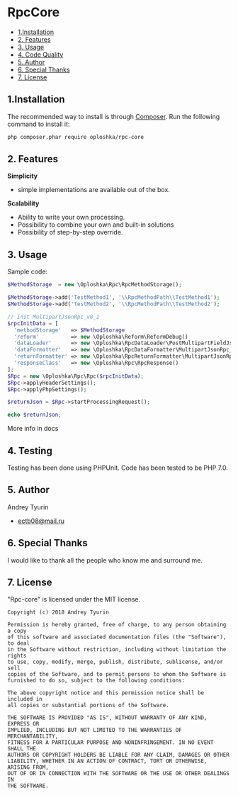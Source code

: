 RpcCore
=================

* [1.Installation](#block1)
* [2. Features](#block2)
* [3. Usage](#block3)
* [4. Code Quality](#block5)
* [5. Author](#block6)
* [6. Special Thanks](#block6)
* [7. License](#block7)

<a name="block1"></a>
## 1.Installation
The recommended way to install is through [Composer](http://getcomposer.org). Run the following command to install it:

```sh
php composer.phar require oploshka/rpc-core
```

<a name="block2"></a>
## 2. Features

**Simplicity**
- simple implementations are available out of the box.

**Scalability**
- Ability to write your own processing.
- Possibility to combine your own and built-in solutions
- Possibility of step-by-step override.

<a name="block3"></a>
## 3. Usage

Sample code:
```php
$MethodStorage  = new \Oploshka\Rpc\RpcMethodStorage();

$MethodStorage->add('TestMethod1', '\\RpcMethodPath\\TestMethod1');
$MethodStorage->add('TestMethod2', '\\RpcMethodPath\\TestMethod2');

// init MultipartJsonRpc_v0_1
$rpcInitData = [
  'methodStorage'   => $MethodStorage                                           ,
  'reform'          => new \Oploshka\Reform\ReformDebug()                       ,
  'dataLoader'      => new \Oploshka\RpcDataLoader\PostMultipartFieldJson()     ,
  'dataFormatter'   => new \Oploshka\RpcDataFormatter\MultipartJsonRpc_v0_1()   ,
  'returnFormatter' => new \Oploshka\RpcReturnFormatter\MultipartJsonRpc_v0_1() ,
  'responseClass'   => new \Oploshka\Rpc\RpcResponse()                             ,
];
$Rpc = new \Oploshka\Rpc\Rpc($rpcInitData);
$Rpc->applyHeaderSettings();
$Rpc->applyPhpSettings();

$returnJson = $Rpc->startProcessingRequest();

echo $returnJson;
```
More info in docs

<a name="block4"></a>
## 4. Testing
Testing has been done using PHPUnit. Code has been tested to be PHP 7.0.

<a name="block5"></a>
## 5. Author
Andrey Tyurin
 - <ectb08@mail.ru>


<a name="block6"></a>
## 6. Special Thanks
I would like to thank all the people who know me and surround me.

<a name="block7"></a>
## 7. License
"Rpc-core" is licensed under the MIT license.

```
Copyright (c) 2018 Andrey Tyurin

Permission is hereby granted, free of charge, to any person obtaining a copy
of this software and associated documentation files (the "Software"), to deal
in the Software without restriction, including without limitation the rights
to use, copy, modify, merge, publish, distribute, sublicense, and/or sell
copies of the Software, and to permit persons to whom the Software is
furnished to do so, subject to the following conditions:

The above copyright notice and this permission notice shall be included in
all copies or substantial portions of the Software.

THE SOFTWARE IS PROVIDED "AS IS", WITHOUT WARRANTY OF ANY KIND, EXPRESS OR
IMPLIED, INCLUDING BUT NOT LIMITED TO THE WARRANTIES OF MERCHANTABILITY,
FITNESS FOR A PARTICULAR PURPOSE AND NONINFRINGEMENT. IN NO EVENT SHALL THE
AUTHORS OR COPYRIGHT HOLDERS BE LIABLE FOR ANY CLAIM, DAMAGES OR OTHER
LIABILITY, WHETHER IN AN ACTION OF CONTRACT, TORT OR OTHERWISE, ARISING FROM,
OUT OF OR IN CONNECTION WITH THE SOFTWARE OR THE USE OR OTHER DEALINGS IN
THE SOFTWARE.
```
